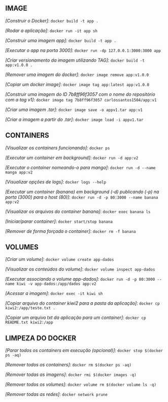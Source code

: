 IMAGE
---
*[Construir o Docker]*: ```docker build -t app .```

*[Rodar a aplicação]*: ```docker run -it app sh  ```

*[Construir uma imagem app]*: ```docker build -t app .  ```

*[Executar o app na porta 3000]*: ```docker run -dp 127.0.0.1:3000:3000 app  ```

*[Criar versionamento da imagem utilizando TAG]*: ```docker build -t app:v1.0.0 .  ```

*[Remover uma imagem do docker]*: ```docker image remove app:v1.0.0  ```

*[Copiar um docker image]*: ```docker image tag app:latest app:v1.0.0  ```

*[Construir uma imagem do ID 7b8ff96f3057 com o nome do repositório com a tag v1]*: ```docker image tag 7b8ff96f3057 carlossantos1504/app:v1  ```

*[Criar uma imagem .tar]*: ```docker image save -o appv1.tar app:v1  ```

*[Criar a imagem a partir do .tar]*: ```docker image load -i appv1.tar ```


CONTAINERS
---
*[Visualizar os containers funcionando]*: ```docker ps  ```

*[Executar um container em background]*: ```docker run -d app:v2  ```

*[Executar o container nomeando-o para manga]*: ```docker run -d --name manga app:v2  ```

*[Visualizar opções de logs]*: ```docker logs --help  ```

*[Executar um container (banana) em background (-d) publicando (-p) na porta (3000) para o host (80)]*: ```docker run -d -p 80:3000 --name banana app:v2  ```

*[Visualizar os arquivos do container banana]*: ```docker exec banana ls  ```

*[Iniciar/parar container]*: ```docker start/stop banana  ```

*[Remover de forma forçada o container]*: ```docker rm -f banana  ```


VOLUMES
---
*[Criar um volume]*: ```docker volume create app-dados  ```

*[Visualizar os conteúdos do volume]*: ```docker volume inspect app-dados  ```

*[Executar associando o volume app-dados]*: ```docker run -d -p 80:3000 --name kiwi -v app-dados:/app/dados app:v2  ```

*[Acessar a imagem]*: ```docker exec -it kiwi sh  ```

*[Copiar arquivo do container kiwi2 para a pasta da aplicação]*: ```docker cp kiwi2:/app/teste.txt .  ```

*[Copiar um arquivo txt da aplicação para um container]*: ```docker cp README.txt kiwi2:/app```


LIMPEZA DO DOCKER
---
*[Parar todos os containers em execução (opcional)]*: ```docker stop $(docker ps -aq)```

*[Remover todos os containers]*: ```docker rm $(docker ps -aq)```  

*[Remover todas as imagens]*: ```docker rmi $(docker images -q) ```  

*[Remover todos os volumes]*: ```docker volume rm $(docker volume ls -q) ```  

*[Remover todas as redes]*: ```docker network prune ```  

